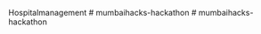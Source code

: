 Hospitalmanagement
#   m u m b a i h a c k s - h a c k a t h o n  
 #   m u m b a i h a c k s - h a c k a t h o n  
 